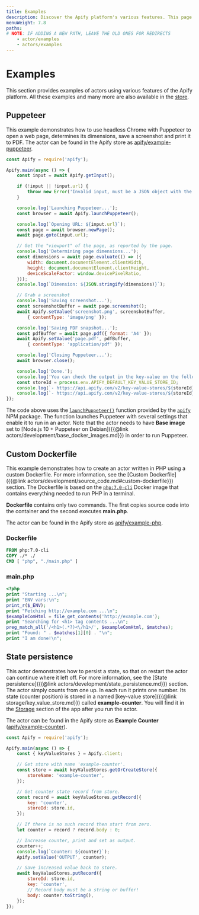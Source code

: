 ```yaml
---
title: Examples
description: Discover the Apify platform's various features. This page contains introductory code for building actors, Dockerfiles and persisting your actor's state.
menuWeight: 7.8
paths:
# NOTE: IF ADDING A NEW PATH, LEAVE THE OLD ONES FOR REDIRECTS
    - actor/examples
    - actors/examples
---
```


# [](#examples)Examples

This section provides examples of actors using various features of the Apify platform. All these examples and many more are also available in the [store](https://apify.com/store?type=acts&search=user%3Aapify%20example).

## [](#puppeteer)Puppeteer

This example demonstrates how to use headless Chrome with Puppeteer to open a web page, determines its dimensions, save a screenshot and print it to PDF. The actor can be found in the Apify store as [apify/example-puppeteer](https://apify.com/apify/example-puppeteer).

```javascript
const Apify = require('apify');

Apify.main(async () => {
    const input = await Apify.getInput();

    if (!input || !input.url) {
        throw new Error('Invalid input, must be a JSON object with the "url" field!');
    }

    console.log('Launching Puppeteer...');
    const browser = await Apify.launchPuppeteer();

    console.log(`Opening URL: ${input.url}`);
    const page = await browser.newPage();
    await page.goto(input.url);

    // Get the "viewport" of the page, as reported by the page.
    console.log('Determining page dimensions...');
    const dimensions = await page.evaluate(() => ({
        width: document.documentElement.clientWidth,
        height: document.documentElement.clientHeight,
        deviceScaleFactor: window.devicePixelRatio,
    }));
    console.log(`Dimension: ${JSON.stringify(dimensions)}`);

    // Grab a screenshot
    console.log('Saving screenshot...');
    const screenshotBuffer = await page.screenshot();
    await Apify.setValue('screenshot.png', screenshotBuffer,
        { contentType: 'image/png' });

    console.log('Saving PDF snapshot...');
    const pdfBuffer = await page.pdf({ format: 'A4' });
    await Apify.setValue('page.pdf', pdfBuffer,
        { contentType: 'application/pdf' });

    console.log('Closing Puppeteer...');
    await browser.close();

    console.log('Done.');
    console.log('You can check the output in the key-value on the following URLs:');
    const storeId = process.env.APIFY_DEFAULT_KEY_VALUE_STORE_ID;
    console.log(`- https://api.apify.com/v2/key-value-stores/${storeId}/records/screenshot.png`);
    console.log(`- https://api.apify.com/v2/key-value-stores/${storeId}/records/page.pdf`);
});
```

The code above uses the [`launchPuppeteer()`](https://sdk.apify.com/docs/api/apify#apifylaunchpuppeteeroptions) function provided by the [`apify`](https://sdk.apify.com/) NPM package. The function launches Puppeteer with several settings that enable it to run in an actor. Note that the actor needs to have **Base image** set to [Node.js 10 + Puppeteer on Debian]({{@link actors/development/base_docker_images.md}}) in order to run Puppeteer.

## [](#custom-dockerfile)Custom Dockerfile

This example demonstrates how to create an actor written in PHP using a custom Dockerfile. For more information, see the [Custom Dockerfile]({{@link actors/development/source_code.md#custom-dockerfile}}) section. The Dockerfile is based on the [`php:7.0-cli`](https://hub.docker.com/_/php/) Docker image that contains everything needed to run PHP in a terminal.

**Dockerfile** contains only two commands. The first copies source code into the container and the second executes **main.php**.

The actor can be found in the Apify store as [apify/example-php](https://apify.com/apify/example-php).

### Dockerfile

```dockerfile
FROM php:7.0-cli
COPY ./* ./
CMD [ "php", "./main.php" ]
```

### main.php

```php
<?php
print "Starting ...\n";
print "ENV vars:\n";
print_r($_ENV);
print "Fetching http://example.com ...\n";
$exampleComHtml = file_get_contents('http://example.com');
print "Searching for <h1> tag contents ...\n";
preg_match_all('/<h1>(.*?)<\/h1>/', $exampleComHtml, $matches);
print "Found: " . $matches[1][0] . "\n";
print "I am done!\n";
```

## [](#state-persistence)State persistence

This actor demonstrates how to persist a state, so that on restart the actor can continue where it left off. For more information, see the [State persistence]({{@link actors/development/state_persistence.md}}) section. The actor simply counts from one up. In each run it prints one number. Its state (counter position) is stored in a named [key-value store]({{@link storage/key_value_store.md}}) called **example-counter**. You will find it in the [Storage](https://my.apify.com/key-value-stores) section of the app after you run the actor.

The actor can be found in the Apify store as **Example Counter** ([apify/example-counter](https://apify.com/apify/example-counter)).

```javascript
const Apify = require('apify');

Apify.main(async () => {
    const { keyValueStores } = Apify.client;

    // Get store with name 'example-counter'.
    const store = await keyValueStores.getOrCreateStore({
        storeName: 'example-counter',
    });

    // Get counter state record from store.
    const record = await keyValueStores.getRecord({
        key: 'counter',
        storeId: store.id,
    });

    // If there is no such record then start from zero.
    let counter = record ? record.body : 0;

    // Increase counter, print and set as output.
    counter++;
    console.log(`Counter: ${counter}`);
    Apify.setValue('OUTPUT', counter);

    // Save increased value back to store.
    await keyValueStores.putRecord({
        storeId: store.id,
        key: 'counter',
        // Record body must be a string or buffer!
        body: counter.toString(),
    });
});
```

